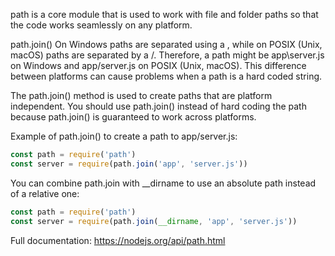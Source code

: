 path is a core module that is used to work with file and folder paths so that the code works seamlessly on any platform.

path.join()
On Windows paths are separated using a \, while on POSIX (Unix, macOS) paths are separated by a /. Therefore, a path might be app\server.js on Windows and app/server.js on POSIX (Unix, macOS). This difference between platforms can cause problems when a path is a hard coded string.

The path.join() method is used to create paths that are platform independent. You should use path.join() instead of hard coding the path because path.join() is guaranteed to work across platforms.

Example of path.join() to create a path to app/server.js:

```js
const path = require('path')
const server = require(path.join('app', 'server.js')) 
```

You can combine path.join with __dirname to use an absolute path instead of a relative one:


```js
const path = require('path')
const server = require(path.join(__dirname, 'app', 'server.js')) 
```
Full documentation: https://nodejs.org/api/path.html


